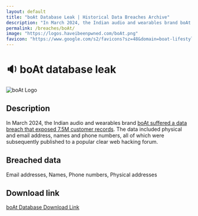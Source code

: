 ```yaml
---
layout: default
title: "boAt Database Leak | Historical Data Breaches Archive"
description: "In March 2024, the Indian audio and wearables brand boAt suffered a data breach that exposed 7.5M customer records. The data included physical and email address, names and phone numbers, all of which were subsequently published to a popular clear web hacking forum."
permalink: /breaches/boAt/
image: "https://logos.haveibeenpwned.com/boAt.png"
favicon: "https://www.google.com/s2/favicons?sz=48&domain=boat-lifestyle.com"
---
```


# 🔉 boAt database leak

![boAt Logo](https://logos.haveibeenpwned.com/boAt.png)

## Description

In March 2024, the Indian audio and wearables brand <a href="https://redirect.trace.rip/?url=https://www.forbesindia.com/article/news/hit-with-massive-data-breach-boat-loses-data-of-75-million-customers/92483/1" target="_blank" rel="noopener">boAt suffered a data breach that exposed 7.5M customer records</a>. The data included physical and email address, names and phone numbers, all of which were subsequently published to a popular clear web hacking forum.

## Breached data

Email addresses, Names, Phone numbers, Physical addresses

## Download link

[boAt Database Download Link](https://web.archive.org/web/20250903121614/https://pastes.fmhy.net/CiIRLX)